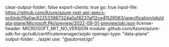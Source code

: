 clear-output-folder: false
export-clients: true
go: true
input-file: https://github.com/Azure/azure-rest-api-specs-pr/blob/f9a0ac622533987324a0a18237af12ce4f526563/specification/pki/data-plane/Microsoft.Pki/preview/2022-09-01-preview/pki.json
license-header: MICROSOFT_MIT_NO_VERSION
module: github.com/Azure/azure-sdk-for-go/sdk/certificatemanager/azpki
openapi-type: "data-plane"
output-folder: ../azpki
use: "@autorest/go"